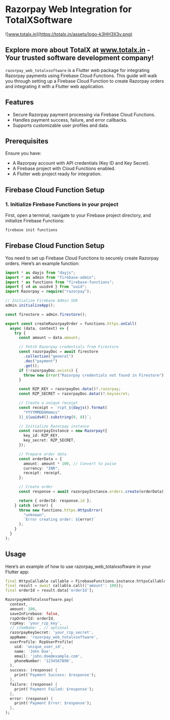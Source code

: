 # Razorpay Web Integration for TotalXSoftware

![www.totalx.in](https://totalx.in/assets/logo-k3HH3X3v.png)

## Explore more about TotalX at www.totalx.in - Your trusted software development company!

`razorpay_web_totalxsoftware` is a Flutter web package for integrating Razorpay payments using Firebase Cloud Functions. This guide will walk you through setting up a Firebase Cloud Function to create Razorpay orders and integrating it with a Flutter web application.

## Features

- Secure Razorpay payment processing via Firebase Cloud Functions.
- Handles payment success, failure, and error callbacks.
- Supports customizable user profiles and data.

## Prerequisites

Ensure you have:

- A Razorpay account with API credentials (Key ID and Key Secret).
- A Firebase project with Cloud Functions enabled.
- A Flutter web project ready for integration.

## Firebase Cloud Function Setup

### 1. Initialize Firebase Functions in your project

First, open a terminal, navigate to your Firebase project directory, and initialize Firebase Functions:

```bash
firebase init functions
```

## Firebase Cloud Function Setup

You need to set up Firebase Cloud Functions to securely create Razorpay orders. Here’s an example function:

```typescript
import * as dayjs from "dayjs";
import * as admin from "firebase-admin";
import * as functions from "firebase-functions";
import { v4 as uuidv4 } from "uuid";
import Razorpay = require("razorpay");

// Initialize Firebase Admin SDK
admin.initializeApp();

const firestore = admin.firestore();

export const createRazorpayOrder = functions.https.onCall(
  async (data, context) => {
    try {
      const amount = data.amount;

      // Fetch Razorpay credentials from Firestore
      const razorpayDoc = await firestore
        .collection("general")
        .doc("payment")
        .get();
      if (!razorpayDoc.exists) {
        throw new Error("Razorpay credentials not found in Firestore");
      }

      const RZP_KEY = razorpayDoc.data()?.razorpay;
      const RZP_SECRET = razorpayDoc.data()?.keysecret;

      // Create a unique receipt
      const receipt = `rcpt_${dayjs().format(
        "YYYYMMDDHHmmss"
      )}_${uuidv4().substring(0, 8)}`;

      // Initialize Razorpay instance
      const razorpayInstance = new Razorpay({
        key_id: RZP_KEY,
        key_secret: RZP_SECRET,
      });

      // Prepare order data
      const orderData = {
        amount: amount * 100, // Convert to paise
        currency: "INR",
        receipt: receipt,
      };

      // Create order
      const response = await razorpayInstance.orders.create(orderData);

      return { orderId: response.id };
    } catch (error) {
      throw new functions.https.HttpsError(
        "unknown",
        `Error creating order: ${error}`
      );
    }
  }
);
```

## Usage

Here’s an example of how to use razorpay_web_totalxsoftware in your Flutter app:

```dart
final HttpsCallable callable = FirebaseFunctions.instance.httpsCallable('createRazorpayOrder');
final result = await callable.call({'amount': 100});
final orderId = result.data['orderId'];

RazorpayWebTotalxsoftware.pay(
  context,
  amount: 100,
  saveInFirebase: false,
  rzpOrderId: orderId,
  rzpKey: 'your_rzp_key',
  // itemName: , // optional
  razorpayKeySecret: 'your_rzp_secret',
  appName: 'razorpay_web_totalxsoftware',
  userProfile: RzpUserProfile(
    uid: 'unique_user_id',
    name: 'John Doe',
    email: 'john.doe@example.com',
    phoneNumber: '1234567890',
  ),
  success: (response) {
    print('Payment Success: $response');
  },
  failure: (response) {
    print('Payment Failed: $response');
  },
  error: (response) {
    print('Payment Error: $response');
  },
);

```
